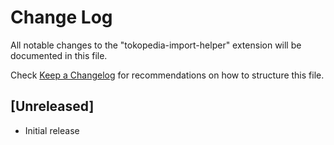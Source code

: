 # Change Log

All notable changes to the "tokopedia-import-helper" extension will be documented in this file.

Check [Keep a Changelog](http://keepachangelog.com/) for recommendations on how to structure this file.

## [Unreleased]

- Initial release